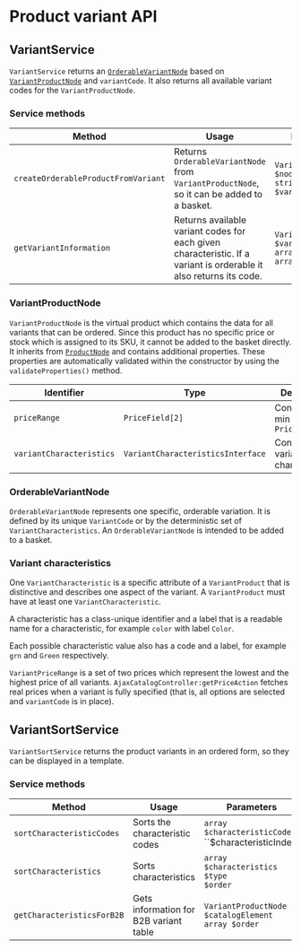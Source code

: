 # Product variant API

## VariantService

`VariantService` returns an [`OrderableVariantNode`](#orderablevariantnode)
based on [`VariantProductNode`](#variantproductnode) and `variantCode`.
It also returns all available variant codes for the `VariantProductNode`.

### Service methods

|Method|Usage|Parameters|Returns|
|--- |--- |--- |--- |
|`createOrderableProductFromVariant`|Returns `OrderableVariantNode` from `VariantProductNode`, so it can be added to a basket.|`VariantProductNode $node`</br>`string $variantCode`|`OrderableVariantNode`|
|`getVariantInformation`|Returns available variant codes for each given characteristic. If a variant is orderable it also returns its code.|`VariantProductNode $variantProduct`</br>`array $variants = array()`|`array()`|

### VariantProductNode

`VariantProductNode` is the virtual product which contains the data for all variants that can be ordered. 
Since this product has no specific price or stock which is assigned to its SKU, it cannot be added to the basket directly. 
It inherits from [`ProductNode`](../catalog_api/productnode.md) and contains additional properties. 
These properties are automatically validated within the constructor by using the `validateProperties()` method.

| Identifier             | Type          | Description                          |
| ---------------------- | ------------ | ------------------------------------ |
| `priceRange`             | `PriceField[2]`        | Contains the min and max `PriceField`  |
| `variantCharacteristics` | `VariantCharacteristicsInterface` | Contains all variant characteristics |

### OrderableVariantNode

`OrderableVariantNode` represents one specific, orderable variation. 
It is defined by its unique `VariantCode` or by the deterministic set of `VariantCharacteristics`. 
An `OrderableVariantNode` is intended to be added to a basket.

### Variant characteristics

One `VariantCharacteristic` is a specific attribute of a `VariantProduct` that is distinctive and describes one aspect of the variant. 
A `VariantProduct` must have at least one `VariantCharacteristic`.

A characteristic has a class-unique identifier and a label that is a readable name for a characteristic, for example `color` with label `Color`.

Each possible characteristic value also has a code and a label, for example `grn` and `Green` respectively.

`VariantPriceRange` is a set of two prices which represent the lowest and the highest price of all variants.
`AjaxCatalogController:getPriceAction` fetches real prices when a variant is fully specified
(that is, all options are selected and `variantCode` is in place).

## VariantSortService

`VariantSortService` returns the product variants in an ordered form, so they can be displayed in a template.

### Service methods

|Method|Usage|Parameters|Return|Twig method|
|--- |--- |--- |--- |--- |
|`sortCharacteristicCodes`|Sorts the characteristic codes|`array $characteristicCodes`</br>``$characteristicIndex`|`array()`|`ibexa_commerce_sort_characteristic_codes()`|
|`sortCharacteristics`|Sorts characteristics|`array $characteristics`</br>`$type`</br>`$order`|`array()`|`ibexa_commerce_sort_characteristics()`|
|`getCharacteristicsForB2B`|Gets information for B2B variant table|`VariantProductNode $catalogElement`</br>`array $order`|`array()`||
